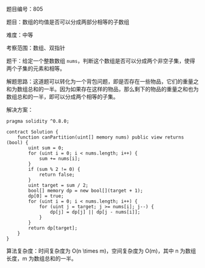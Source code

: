 题目编号：805

题目：数组的均值是否可以分成两部分相等的子数组

难度：中等

考察范围：数组、双指针

题干：给定一个整数数组 `nums`，判断这个数组是否可以分成两个非空子集，使得两个子集的元素和相等。

解题思路：这道题可以转化为一个背包问题，即是否存在一些物品，它们的重量之和为数组总和的一半。因为如果存在这样的物品，那么剩下的物品的重量之和也为数组总和的一半，即可以分成两个相等的子集。

解决方案：

```
pragma solidity ^0.8.0;

contract Solution {
    function canPartition(uint[] memory nums) public view returns (bool) {
        uint sum = 0;
        for (uint i = 0; i < nums.length; i++) {
            sum += nums[i];
        }
        if (sum % 2 != 0) {
            return false;
        }
        uint target = sum / 2;
        bool[] memory dp = new bool[](target + 1);
        dp[0] = true;
        for (uint i = 0; i < nums.length; i++) {
            for (uint j = target; j >= nums[i]; j--) {
                dp[j] = dp[j] || dp[j - nums[i]];
            }
        }
        return dp[target];
    }
}
```

算法复杂度：时间复杂度为 O(n \times m)，空间复杂度为 O(m)，其中 n 为数组长度，m 为数组总和的一半。